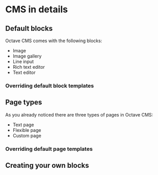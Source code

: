 CMS in details
==============

## Default blocks

Octave CMS comes with the following blocks:

* Image
* Image gallery
* Line input
* Rich text editor
* Text editor

### Overriding default block templates



## Page types

As you already noticed there are three types of pages in Octave CMS:

* Text page
* Flexible page
* Custom page

### Overriding default page templates

## Creating your own blocks